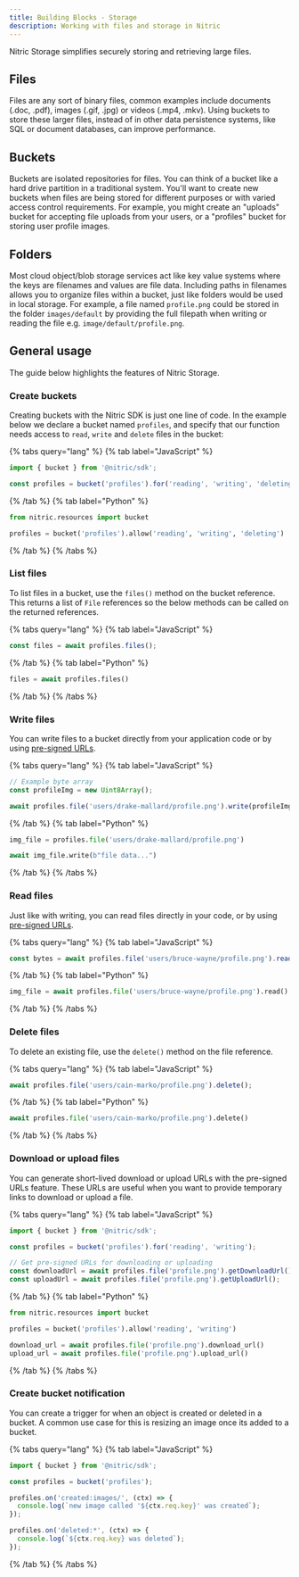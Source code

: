 ```yaml
---
title: Building Blocks - Storage
description: Working with files and storage in Nitric
---
```


Nitric Storage simplifies securely storing and retrieving large files.

## Files

Files are any sort of binary files, common examples include documents (.doc, .pdf), images (.gif, .jpg) or videos (.mp4, .mkv). Using buckets to store these larger files, instead of in other data persistence systems, like SQL or document databases, can improve performance.

## Buckets

Buckets are isolated repositories for files. You can think of a bucket like a hard drive partition in a traditional system. You'll want to create new buckets when files are being stored for different purposes or with varied access control requirements. For example, you might create an "uploads" bucket for accepting file uploads from your users, or a "profiles" bucket for storing user profile images.

## Folders

Most cloud object/blob storage services act like key value systems where the keys are filenames and values are file data. Including paths in filenames allows you to organize files within a bucket, just like folders would be used in local storage. For example, a file named `profile.png` could be stored in the folder `images/default` by providing the full filepath when writing or reading the file e.g. `image/default/profile.png`.

## General usage

The guide below highlights the features of Nitric Storage.

### Create buckets

Creating buckets with the Nitric SDK is just one line of code. In the example below we declare a bucket named `profiles`, and specify that our function needs access to `read`, `write` and `delete` files in the bucket:

{% tabs query="lang" %}
{% tab label="JavaScript" %}

```javascript
import { bucket } from '@nitric/sdk';

const profiles = bucket('profiles').for('reading', 'writing', 'deleting');
```

{% /tab %}
{% tab label="Python" %}

```python
from nitric.resources import bucket

profiles = bucket('profiles').allow('reading', 'writing', 'deleting')
```

{% /tab %}
{% /tabs %}

### List files

To list files in a bucket, use the `files()` method on the bucket reference. This returns a list of `File` references so the below methods can be called on the returned references.

{% tabs query="lang" %}
{% tab label="JavaScript" %}

```javascript
const files = await profiles.files();
```

{% /tab %}
{% tab label="Python" %}

```python
files = await profiles.files()
```

{% /tab %}
{% /tabs %}

### Write files

You can write files to a bucket directly from your application code or by using [pre-signed URLs](#accessing-files).

{% tabs query="lang" %}
{% tab label="JavaScript" %}

```javascript
// Example byte array
const profileImg = new Uint8Array();

await profiles.file('users/drake-mallard/profile.png').write(profileImg);
```

{% /tab %}
{% tab label="Python" %}

```python
img_file = profiles.file('users/drake-mallard/profile.png')

await img_file.write(b"file data...")
```

{% /tab %}
{% /tabs %}

### Read files

Just like with writing, you can read files directly in your code, or by using [pre-signed URLs](#accessing-files).

{% tabs query="lang" %}
{% tab label="JavaScript" %}

```javascript
const bytes = await profiles.file('users/bruce-wayne/profile.png').read();
```

{% /tab %}
{% tab label="Python" %}

```python
img_file = await profiles.file('users/bruce-wayne/profile.png').read()
```

{% /tab %}
{% /tabs %}

### Delete files

To delete an existing file, use the `delete()` method on the file reference.

{% tabs query="lang" %}
{% tab label="JavaScript" %}

```javascript
await profiles.file('users/cain-marko/profile.png').delete();
```

{% /tab %}
{% tab label="Python" %}

```python
await profiles.file('users/cain-marko/profile.png').delete()
```

{% /tab %}
{% /tabs %}

### Download or upload files

You can generate short-lived download or upload URLs with the pre-signed URLs feature. These URLs are useful when you want to provide temporary links to download or upload a file.

{% tabs query="lang" %}
{% tab label="JavaScript" %}

```javascript
import { bucket } from '@nitric/sdk';

const profiles = bucket('profiles').for('reading', 'writing');

// Get pre-signed URLs for downloading or uploading
const downloadUrl = await profiles.file('profile.png').getDownloadUrl();
const uploadUrl = await profiles.file('profile.png').getUploadUrl();
```

{% /tab %}
{% tab label="Python" %}

```python
from nitric.resources import bucket

profiles = bucket('profiles').allow('reading', 'writing')

download_url = await profiles.file('profile.png').download_url()
upload_url = await profiles.file('profile.png').upload_url()
```

{% /tab %}
{% /tabs %}

### Create bucket notification

You can create a trigger for when an object is created or deleted in a bucket. A common use case for this is resizing an image once its added to a bucket.

{% tabs query="lang" %}
{% tab label="JavaScript" %}

```javascript
import { bucket } from '@nitric/sdk';

const profiles = bucket('profiles');

profiles.on('created:images/', (ctx) => {
  console.log(`new image called '${ctx.req.key}' was created`);
});

profiles.on('deleted:*', (ctx) => {
  console.log(`${ctx.req.key} was deleted`);
});
```

{% /tab %}
{% /tabs %}
